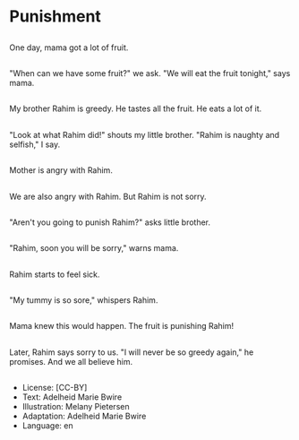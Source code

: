 # Punishment

##
One day, mama got a
lot of fruit.

##
"When can we have
some fruit?" we ask.
"We will eat the fruit
tonight," says mama.

##
My brother Rahim is
greedy. He tastes all the
fruit. He eats a lot of it.

##
"Look at what Rahim
did!" shouts my little
brother. "Rahim is
naughty and selfish," I
say.

##
Mother is angry with
Rahim.

##
We are also angry with
Rahim. But Rahim is not
sorry.

##
"Aren't you going to
punish Rahim?" asks
little brother.

##
"Rahim, soon you will
be sorry," warns mama.

##
Rahim starts to feel
sick.

##
"My tummy is so sore,"
whispers Rahim.

##
Mama knew this would
happen. The fruit is
punishing Rahim!

##
Later, Rahim says sorry
to us. "I will never be so
greedy again," he
promises. And we all
believe him.

##
* License: [CC-BY]
* Text: Adelheid Marie Bwire
* Illustration: Melany Pietersen
* Adaptation: Adelheid Marie Bwire
* Language: en
